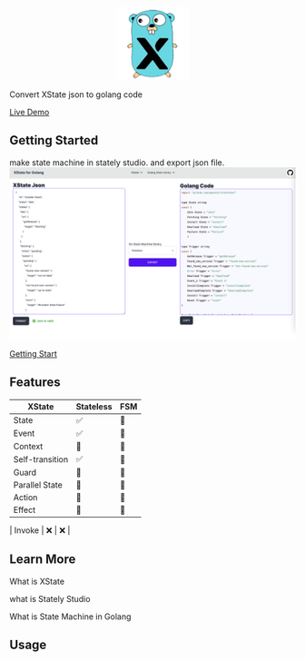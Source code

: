 <p align="center">
    <img src="https://github.com/CorrectRoadH/XState-for-golang/blob/main/images/logo.png?raw=true" height="128"/></a>
</p>

Convert XState json to golang code

[Live Demo](https://xstate.zeabur.app)

## Getting Started
make state machine in stately studio. and export json file.
![image](./images/screenshot.png)

[Getting Start](./docs/getting-start.md)


## Features
| XState | Stateless | FSM |
| --- | --- | --- |
| State | ✅ | 🚧 |
| Event | ✅ | 🚧 |
| Context | 🚧 | 🚧 |
| Self-transition | ✅ | 🚧 |
| Guard | 🚧 | 🚧 |
| Parallel State | 🚧 | 🚧 | 
| Action | 🚧 | 🚧 |
| Effect | 🚧 | 🚧 |

| Invoke | ❌ | ❌ |

## Learn More

What is XState

what is Stately Studio

What is State Machine in Golang

## Usage
